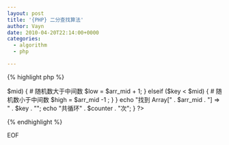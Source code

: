 ```yaml
---
layout: post
title: '{PHP} 二分查找算法'
author: Vayn
date: 2010-04-20T22:14:00+0000
categories:
  - algorithm
  - php

---
```


{% highlight php %}
<?php
function binary_search() {

  $key = rand(1, 10000);
  $arr = range(1, 10000);

  $low = 0; # 最低位
  $high = count($arr) - 1;  # 最高位

  $counter = 0; # 计数器

  while ($key != $mid) {
    $arr_mid = floor(($low + $high) / 2); # 中间数在数组的位置
    $mid = $arr[$arr_mid];  # 中间数

    $counter++;

    if ($key > $mid) {  # 随机数大于中间数
      $low = $arr_mid + 1;
    }
    elseif ($key < $mid) {  # 随机数小于中间数
      $high = $arr_mid -1 ;
    }
  }

  echo "找到 Array[" . $arr_mid . "] => " . $key . "";
  echo "共循环" . $counter . "次";
}
?>
{% endhighlight %}

EOF